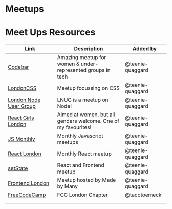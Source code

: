 # Meetups

# Meet Ups Resources

| Link                                                               | Description                                                    | Added by         |
| ------------------------------------------------------------------ | -------------------------------------------------------------- | ---------------- |
| [Codebar](https://www.codebar.io/london)                           | Amazing meetup for women & under-represented groups in tech    | @teenie-quaggard |
| [LondonCSS](https://www.meetup.com/London-CSS-Meetup/)             | Meetup focussing on CSS                                        | @teenie-quaggard |
| [London Node User Group](https://www.meetup.com/london-nodejs/)    | LNUG is a meetup on Node!                                      | @teenie-quaggard |
| [React Girls London](https://www.meetup.com/ReactJS-Girls-London/) | Aimed at women, but all genders welcome. One of my favourites! | @teenie-quaggard |
| [JS Monthly](https://www.meetup.com/js-monthly/)                   | Monthly Javascript meetups                                     | @teenie-quaggard |
| [React London](https://meetup.react.london/)                       | Monthly React meetup                                           | @teenie-quaggard |
| [setState](https://www.meetup.com/setState-London/)                | React and Frontend meetup                                      | @teenie-quaggard |
| [Frontend London](https://www.frontendlondon.co.uk/)               | Meetup hosted by Made by Many                                  | @teenie-quaggard |
| [FreeCodeCamp](https://www.meetup.com/freeCodeCamp-London/)        | FCC London Chapter                                              | @tacotoemeck     |
|                                                                    |                                                                |                  |
|                                                                    |                                                                |                  |
